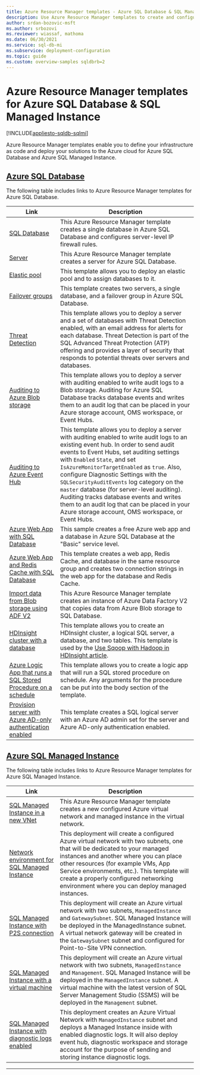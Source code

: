 ```yaml
---
title: Azure Resource Manager templates - Azure SQL Database & SQL Managed Instance
description: Use Azure Resource Manager templates to create and configure Azure SQL Database and Azure SQL Managed Instance.
author: srdan-bozovic-msft
ms.author: srbozovi
ms.reviewer: wiassaf, mathoma
ms.date: 06/30/2021
ms.service: sql-db-mi
ms.subservice: deployment-configuration
ms.topic: guide
ms.custom: overview-samples sqldbrb=2
---
```


# Azure Resource Manager templates for Azure SQL Database & SQL Managed Instance
[!INCLUDE[appliesto-sqldb-sqlmi](../includes/appliesto-sqldb-sqlmi.md)]

Azure Resource Manager templates enable you to define your infrastructure as code and deploy your solutions to the Azure cloud for Azure SQL Database and Azure SQL Managed Instance.

## [Azure SQL Database](#tab/single-database)

The following table includes links to Azure Resource Manager templates for Azure SQL Database.

|Link |Description|
|---|---|
| [SQL Database](https://github.com/Azure/azure-quickstart-templates/tree/master/quickstarts/microsoft.sql/sql-database-transparent-encryption-create) | This Azure Resource Manager template creates a single database in Azure SQL Database and configures server-level IP firewall rules. |
| [Server](https://github.com/Azure/azure-quickstart-templates/tree/master/quickstarts/microsoft.sql/sql-logical-server) | This Azure Resource Manager template creates a server for Azure SQL Database. |
| [Elastic pool](https://github.com/Azure/azure-quickstart-templates/tree/master/quickstarts/microsoft.sql/sql-elastic-pool-create) | This template allows you to deploy an elastic pool and to assign databases to it. |
| [Failover groups](https://github.com/Azure/azure-quickstart-templates/tree/master/quickstarts/microsoft.sql/sql-with-failover-group) | This template creates two servers, a single database, and a failover group in Azure SQL Database.|
| [Threat Detection](https://github.com/Azure/azure-quickstart-templates/tree/master/quickstarts/microsoft.sql/sql-threat-detection-db-policy-multiple-databases) | This template allows you to deploy a server and a set of databases with Threat Detection enabled, with an email address for alerts for each database. Threat Detection is part of the SQL Advanced Threat Protection (ATP) offering and provides a layer of security that responds to potential threats over servers and databases.|
| [Auditing to Azure Blob storage](https://github.com/Azure/azure-quickstart-templates/tree/master/quickstarts/microsoft.sql/sql-auditing-server-policy-to-blob-storage) | This template allows you to deploy a server with auditing enabled to write audit logs to a Blob storage. Auditing for Azure SQL Database tracks database events and writes them to an audit log that can be placed in your Azure storage account, OMS workspace, or Event Hubs.|
| [Auditing to Azure Event Hub](https://github.com/Azure/azure-quickstart-templates/tree/master/quickstarts/microsoft.sql/sql-auditing-server-policy-to-eventhub) | This template allows you to deploy a server with auditing enabled to write audit logs to an existing event hub. In order to send audit events to Event Hubs, set auditing settings with `Enabled` `State`, and set `IsAzureMonitorTargetEnabled` as `true`. Also, configure Diagnostic Settings with the `SQLSecurityAuditEvents` log category on the `master` database (for server-level auditing). Auditing tracks database events and writes them to an audit log that can be placed in your Azure storage account, OMS workspace, or Event Hubs.|
| [Azure Web App with SQL Database](https://github.com/Azure/azure-quickstart-templates/tree/master/quickstarts/microsoft.web/web-app-sql-database) | This sample creates a free Azure web app and a database in Azure SQL Database at the "Basic" service level.|
| [Azure Web App and Redis Cache with SQL Database](https://github.com/Azure/azure-quickstart-templates/tree/master/quickstarts/microsoft.web/web-app-redis-cache-sql-database) | This template creates a web app, Redis Cache, and database in the same resource group and creates two connection strings in the web app for the database and Redis Cache.|
| [Import data from Blob storage using ADF V2](https://github.com/Azure/azure-quickstart-templates/tree/master/quickstarts/microsoft.datafactory/data-factory-v2-blob-to-sql-copy) | This Azure Resource Manager template creates an instance of Azure Data Factory V2 that copies data from Azure Blob storage to SQL Database.|
| [HDInsight cluster with a database](https://github.com/Azure/azure-quickstart-templates/tree/master/quickstarts/microsoft.hdinsight/hdinsight-linux-with-sql-database) | This template allows you to create an HDInsight cluster, a logical SQL server, a database, and two tables. This template is used by the [Use Sqoop with Hadoop in HDInsight article](/azure/hdinsight/hadoop/hdinsight-use-sqoop). |
| [Azure Logic App that runs a SQL Stored Procedure on a schedule](https://github.com/Azure/azure-quickstart-templates/tree/master/quickstarts/microsoft.logic/logic-app-sql-proc) | This template allows you to create a logic app that will run a SQL stored procedure on schedule. Any arguments for the procedure can be put into the body section of the template.|
| [Provision server with Azure AD-only authentication enabled](https://github.com/Azure/azure-quickstart-templates/tree/master/quickstarts/microsoft.sql/sql-logical-server-aad-only-auth) | This template creates a SQL logical server with an Azure AD admin set for the server and Azure AD-only authentication enabled. |

## [Azure SQL Managed Instance](#tab/managed-instance)

The following table includes links to Azure Resource Manager templates for Azure SQL Managed Instance.

|Link|Description|
|---|---|
| [SQL Managed Instance in a new VNet](https://github.com/Azure/azure-quickstart-templates/tree/master/quickstarts/microsoft.sql/sqlmi-new-vnet) | This Azure Resource Manager template creates a new configured Azure virtual network and managed instance in the virtual network. |
| [Network environment for SQL Managed Instance](https://github.com/Azure/azure-quickstart-templates/tree/master/quickstarts/microsoft.sql/sql-managed-instance-azure-environment) | This deployment will create a configured Azure virtual network with two subnets, one that will be dedicated to your managed instances and another where you can place other resources (for example VMs, App Service environments, etc.). This template will create a properly configured networking environment where you can deploy managed instances. |
| [SQL Managed Instance with P2S connection](https://github.com/Azure/azure-quickstart-templates/tree/master/quickstarts/microsoft.sql/sqlmi-new-vnet-w-point-to-site-vpn) | This deployment will create an Azure virtual network with two subnets, `ManagedInstance` and `GatewaySubnet`. SQL Managed Instance will be deployed in the ManagedInstance subnet. A virtual network gateway will be created in the `GatewaySubnet` subnet and configured for Point-to-Site VPN connection. |
| [SQL Managed Instance with a virtual machine](https://github.com/Azure/azure-quickstart-templates/tree/master/quickstarts/microsoft.sql/sqlmi-new-vnet-w-jumpbox) | This deployment will create an Azure virtual network with two subnets, `ManagedInstance` and `Management`. SQL Managed Instance will be deployed in the `ManagedInstance` subnet. A virtual machine with the latest version of SQL Server Management Studio (SSMS) will be deployed in the `Management` subnet. |
| [SQL Managed Instance with diagnostic logs enabled](https://github.com/Azure/azure-quickstart-templates/tree/master/quickstarts/microsoft.sql/sqlmi-new-vnet-w-diagnostic-settings) | This deployment creates an Azure Virtual Network with `ManagedInstance` subnet and deploys a Managed Instance inside with enabled diagnostic logs. It will also deploy event hub, diagnostic workspace and storage account for the purpose of sending and storing instance diagnostic logs. |

---

